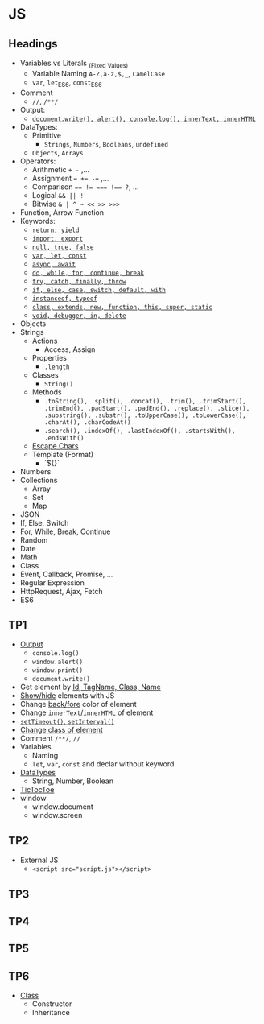 # JS
## Headings
- Variables vs Literals <sub>(Fixed Values)</sub>
  - Variable Naming `A-Z,a-z,$,_`, `CamelCase`
  - `var`, `let`<sub>ES6</sub>, `const`<sub>ES6</sub>
- Comment
  - `//`, `/**/`
- Output:
  - [`document.write(), alert(), console.log(), innerText, innerHTML`]()
- DataTypes:
  - Primitive
    - `Strings`, `Numbers`, `Booleans`, `undefined`
  - `Objects`, `Arrays`
- Operators:
  - Arithmetic `+ -` ,...
  - Assignment `= += -=` ,...
  - Comparison `== != === !== ?`, ...
  - Logical `&& || !`
  - Bitwise `& | ^ ~ << >> >>>`
- Function, Arrow Function
- Keywords:
  - [`return, yield`](concepts/keywords/js-keywords.test.js)
  - [`import, export`]()
  - [`null, true, false`]()
  - [`var, let, const`]()
  - [`async, await`]()
  - [`do, while, for, continue, break`]()
  - [`try, catch, finally, throw`]()
  - [`if, else, case, switch, default, with`]()
  - [`instanceof, typeof`]()
  - [`class, extends, new, function, this, super, static`]()
  - [`void, debugger, in, delete`]()
- Objects
- Strings
  - Actions
    - Access, Assign
  - Properties
    - `.length`
  - Classes 
    - `String()`
  - Methods
    - `.toString(), .split(), .concat(), .trim(), .trimStart(), .trimEnd(), .padStart(), .padEnd(), .replace(), .slice(), .substring(), .substr(), .toUpperCase(), .toLowerCase(), .charAt(), .charCodeAt()`
    - `.search(), .indexOf(), .lastIndexOf(), .startsWith(), .endsWith()`
  - [Escape Chars](../../python/concepts/string/scape-chars.py)
  - Template (Format)
    - \`${}\`
- Numbers
- Collections
  - Array
  - Set
  - Map
- JSON
- If, Else, Switch
- For, While, Break, Continue
- Random
- Date
- Math
- Class
- Event, Callback, Promise, ...
- Regular Expression
- HttpRequest, Ajax, Fetch
- ES6

## TP1
- [Output](tp/tp-01-output.html)
  - `console.log()`
  - `window.alert()`
  - `window.print()`
  - `document.write()`
- Get element by [Id, TagName, Class, Name](tp/tp-01-get-element.html)
- [Show/hide](tp/tp-01-show-hide-element.html) elements with JS
- Change [back/fore](tp/tp-01-change-back-fore-color.html) color of element
- Change `innerText`/`innerHTML` of element
- [`setTimeout()`, `setInterval()`](tp/tp-01-set-interval-timeout.html)
- [Change class of element](tp/tp-01-change-element-class.html)
- Comment `/**/`, `//`
- Variables
  - Naming
  - `let`, `var`, `const` and declar without keyword
- [DataTypes](tp/tp-01-data-types.html) 
  - String, Number, Boolean
- [TicTocToe](tp/tp-01-tic-toc-toe.html) 
- window
  - window.document
  - window.screen

## TP2
- External JS
  - ` <script src="script.js"></script> `

## TP3 
## TP4 
## TP5 
## TP6
- [Class](tp/tp-06-define-classes.html) 
  - Constructor
  - Inheritance